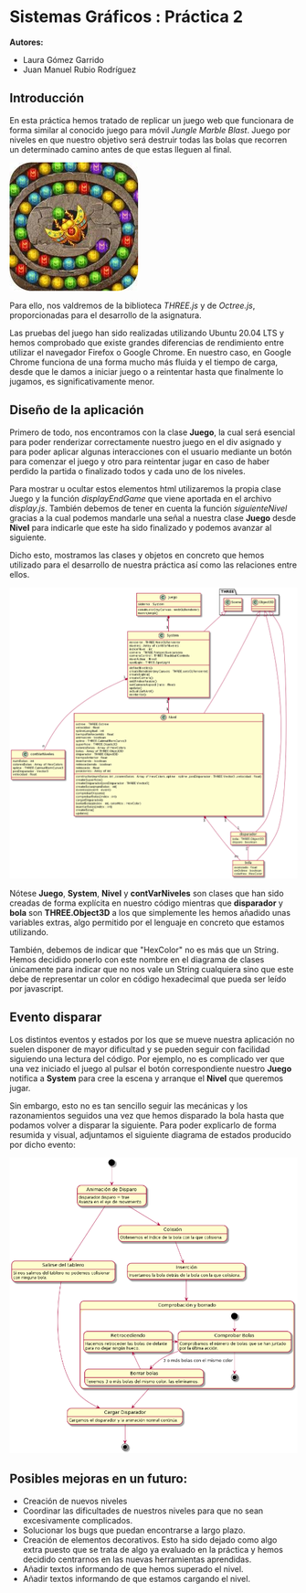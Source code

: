 # Sistemas Gráficos : Práctica 2

**Autores:**
- Laura Gómez Garrido
- Juan Manuel Rubio Rodríguez

## Introducción

En esta práctica hemos tratado de replicar un juego web que funcionara de forma similar al conocido juego para móvil *Jungle Marble Blast*. Juego por niveles en que nuestro objetivo será destruir todas las bolas que recorren un determinado camino antes de que estas lleguen al final.

![](./imgs/jmb.jpg)

Para ello, nos valdremos de la biblioteca *THREE.js* y de *Octree.js*, proporcionadas para el desarrollo de la asignatura.

Las pruebas del juego han sido realizadas utilizando Ubuntu 20.04 LTS y hemos comprobado que existe grandes diferencias de rendimiento entre utilizar el navegador Firefox o Google Chrome. En nuestro caso, en Google Chrome funciona de una forma mucho más fluida y el tiempo de carga, desde que le damos a iniciar juego o a reintentar hasta que finalmente lo jugamos, es significativamente menor.

## Diseño de la aplicación

Primero de todo, nos encontramos con la clase **Juego**, la cual será esencial para poder renderizar correctamente nuestro juego en el div asignado y para poder aplicar algunas interacciones con el usuario mediante un botón para comenzar el juego y otro para reintentar jugar en caso de haber perdido la partida o finalizado todos y cada uno de los niveles.

Para mostrar u ocultar estos elementos html utilizaremos la propia clase Juego y la función *displayEndGame* que viene aportada en el archivo *display.js*. También debemos de tener en cuenta la función *siguienteNivel* gracias a la cual podemos mandarle una señal a nuestra clase **Juego** desde **Nivel** para indicarle que este ha sido finalizado y podemos avanzar al siguiente.

Dicho esto, mostramos las clases y objetos en concreto que hemos utilizado para el desarrollo de nuestra práctica así como las relaciones entre ellos.

![](./imgs/diagramaClases.png)

Nótese **Juego**, **System**, **Nivel** y **contVarNiveles** son clases que han sido creadas de forma explícita en nuestro código mientras que **disparador** y **bola** son **THREE.Object3D** a los que simplemente les hemos añadido unas variables extras, algo permitido por el lenguaje en concreto que estamos utilizando.

También, debemos de indicar que "HexColor" no es más que un String. Hemos decidido ponerlo con este nombre en el diagrama de clases únicamente para indicar que no nos vale un String cualquiera sino que este debe de representar un color en código hexadecimal que pueda ser leído por javascript.

## Evento disparar
Los distintos eventos y estados por los que se mueve nuestra aplicación no suelen disponer de mayor dificultad y se pueden seguir con facilidad siguiendo una lectura del código. Por ejemplo, no es complicado ver que una vez iniciado el juego al pulsar el botón correspondiente nuestro **Juego** notifica a **System** para cree la escena y arranque el **Nivel** que queremos jugar.

Sin embargo, esto no es tan sencillo seguir las mecánicas y los razonamientos seguidos una vez que hemos disparado la bola hasta que podamos volver a disparar la siguiente. Para poder explicarlo de forma resumida y visual, adjuntamos el siguiente diagrama de estados producido por dicho evento:

![](./imgs/diagramaEstado.png)

## Posibles mejoras en un futuro:
- Creación de nuevos niveles
- Coordinar las dificultades de nuestros niveles para que no sean excesivamente complicados.
- Solucionar los bugs que puedan encontrarse a largo plazo.
- Creación de elementos decorativos. Esto ha sido dejado como algo extra puesto que se trata de algo ya evaluado en la práctica  y hemos decidido centrarnos en las nuevas herramientas aprendidas.
- Añadir textos informando de que hemos superado el nivel.
- Añadir textos informando de que estamos cargando el nivel.

